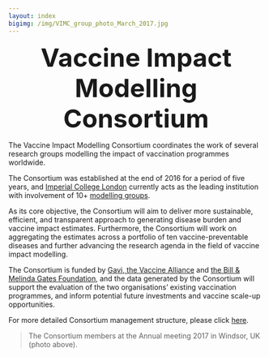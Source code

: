 ```yaml
---
layout: index
bigimg: /img/VIMC_group_photo_March_2017.jpg
---
```


<div style="font-size:50px; text-align:center; font-weight:bold">Vaccine Impact Modelling Consortium</div>

The Vaccine Impact Modelling Consortium coordinates the work of several research groups modelling the impact of vaccination programmes worldwide.     

The Consortium was established at the end of 2016 for a period of five years, and [Imperial College London](http://www.imperial.ac.uk/) currently acts as the leading institution with involvement of 10+ [modelling groups](/modellers).   

As its core objective, the Consortium will aim to deliver more sustainable, efficient, and transparent approach to generating disease burden and vaccine impact estimates. Furthermore, the Consortium will work on aggregating the estimates across a portfolio of ten vaccine-preventable diseases and further advancing the research agenda in the field of vaccine impact modelling.   

The Consortium is funded by [Gavi, the Vaccine Alliance]( http://www.gavi.org/) and [the Bill & Melinda Gates Foundation]( http://www.gatesfoundation.org/), and the data generated by the Consortium will support the evaluation of the two organisations’ existing vaccination programmes, and inform potential future investments and vaccine scale-up opportunities.    

For more detailed Consortium management structure, please click [here](/resources/VIMC_orgchart_2017.pdf). 


> The Consortium members at the Annual meeting 2017 in Windsor, UK (photo above).
